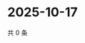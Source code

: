 # 2025-10-17

共 0 条

<!-- BEGIN ZHIHUVIDEO -->
<!-- 最后更新时间 Fri Oct 17 2025 07:10:38 GMT+0800 (China Standard Time) -->

<!-- END ZHIHUVIDEO -->
